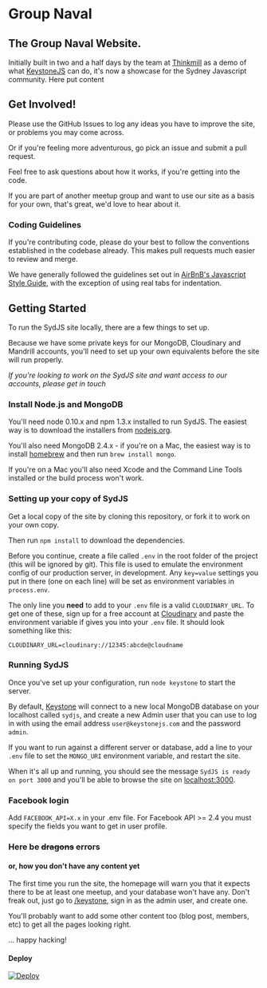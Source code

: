 Group Naval
=========

## The Group Naval Website.

Initially built in two and a half days by the team at [Thinkmill](http://www.thinkmill.com.au) as a demo of what [KeystoneJS](http://keystonejs.com) can do, it's now a showcase for the Sydney Javascript community.
Here put content

## Get Involved!

Please use the GitHub Issues to log any ideas you have to improve the site, or problems you may come across.

Or if you're feeling more adventurous, go pick an issue and submit a pull request.

Feel free to ask questions about how it works, if you're getting into the code.

If you are part of another meetup group and want to use our site as a basis for your own, that's great, we'd love to hear about it.

### Coding Guidelines

If you're contributing code, please do your best to follow the conventions established in the codebase already. This makes pull requests much easier to review and merge.

We have generally followed the guidelines set out in [AirBnB's Javascript Style Guide](https://github.com/airbnb/javascript), with the exception of using real tabs for indentation.


## Getting Started

To run the SydJS site locally, there are a few things to set up.

Because we have some private keys for our MongoDB, Cloudinary and Mandrill accounts, you'll need to set up your own equivalents before the site will run properly.

_If you're looking to work on the SydJS site and want access to our accounts, please get in touch_

### Install Node.js and MongoDB

You'll need node 0.10.x and npm 1.3.x installed to run SydJS. The easiest way is to download the installers from [nodejs.org](http://nodejs.org).

You'll also need MongoDB 2.4.x - if you're on a Mac, the easiest way is to install [homebrew](http://brew.sh) and then run `brew install mongo`.

If you're on a Mac you'll also need Xcode and the Command Line Tools installed or the build process won't work.

### Setting up your copy of SydJS

Get a local copy of the site by cloning this repository, or fork it to work on your own copy.

Then run `npm install` to download the dependencies.

Before you continue, create a file called `.env` in the root folder of the project (this will be ignored by git). This file is used to emulate the environment config of our production server, in development. Any `key=value` settings you put in there (one on each line) will be set as environment variables in `process.env`.

The only line you **need** to add to your `.env` file is a valid `CLOUDINARY_URL`. To get one of these, sign up for a free account at [Cloudinary](http://cloudinary.com) and paste the environment variable if gives you into your `.env` file. It should look something like this:

	CLOUDINARY_URL=cloudinary://12345:abcde@cloudname

### Running SydJS

Once you've set up your configuration, run `node keystone` to start the server.

By default, [Keystone](http://keystonejs.com) will connect to a new local MongoDB database on your localhost called `sydjs`, and create a new Admin user that you can use to log in with using the email address `user@keystonejs.com` and the password `admin`.

If you want to run against a different server or database, add a line to your `.env` file to set the `MONGO_URI` environment variable, and restart the site.

When it's all up and running, you should see the message `SydJS is ready on port 3000` and you'll be able to browse the site on [localhost:3000](http://localhost:3000).

### Facebook login
Add `FACEBOOK_API=X.x` in your .env file.
For Facebook API >= 2.4 you must specify the fields you want to get in user profile.

### Here be ~~dragons~~ errors

#### or, how you don't have any content yet

The first time you run the site, the homepage will warn you that it expects there to be at least one meetup, and your database won't have any. Don't freak out, just go to [/keystone](http://localhost:3000/keystone), sign in as the admin user, and create one.

You'll probably want to add some other content too (blog post, members, etc) to get all the pages looking right.

... happy hacking!

#### Deploy
[![Deploy](https://www.herokucdn.com/deploy/button.png)](https://heroku.com/deploy?template=https://github.com/ouracademy/cms-group-naval)
